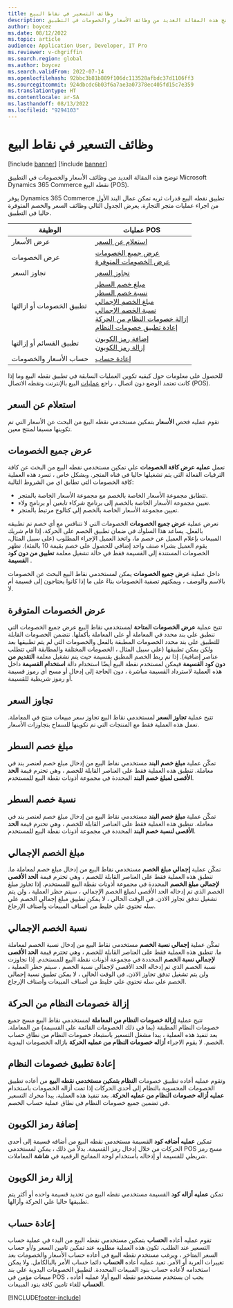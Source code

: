 ```yaml
---
title: وظائف التسعير في نقاط البيع
description: توضح هذه المقالة العديد من وظائف الأسعار والخصومات في التطبيق Microsoft Dynamics 365 Commerce نقطه البيع (POS).
author: boycez
ms.date: 08/12/2022
ms.topic: article
audience: Application User, Developer, IT Pro
ms.reviewer: v-chgriffin
ms.search.region: global
ms.author: boycez
ms.search.validFrom: 2022-07-14
ms.openlocfilehash: 92bbc3b81b889f106dc113528afbdc37d1106ff3
ms.sourcegitcommit: 924dbcdc6b03f6a7ae3a07378ec405fd15c7e359
ms.translationtype: HT
ms.contentlocale: ar-SA
ms.lasthandoff: 08/13/2022
ms.locfileid: "9294103"
---
```

# <a name="pricing-functions-in-pos"></a>وظائف التسعير في نقاط البيع

[!include [banner](includes/banner.md)]
[!include [banner](includes/preview-banner.md)]

توضح هذه المقالة العديد من وظائف الأسعار والخصومات في التطبيق Microsoft Dynamics 365 Commerce نقطه البيع (POS).

يوفر Dynamics 365 Commerce تطبيق نقطه البيع قدرات ثريه تمكن عمال البند الأول من اجراء عمليات متجر التجارة. يعرض الجدول التالي وظائف السعر والخصم المتوفرة حاليا في التطبيق.

| الوظيفة                       | عمليات POS |
|--------------------------------|----------------|
| عرض الأسعار                    | [استعلام عن السعر](#price-check) |
| عرض الخصومات                 | [عرض جميع الخصومات](#view-all-discounts)<br>[عرض الخصومات المتوفرة](#view-available-discounts) |
| تجاوز السعر                | [تجاوز السعر](#price-override) |
| تطبيق الخصومات أو ازالتها      | [مبلغ خصم السطر](#line-discount-amount)<br>[نسبة خصم السطر](#line-discount-percent)<br>[مبلغ الخصم الإجمالي](#total-discount-amount)<br>[نسبة الخصم الإجمالي](#total-discount-percent)<br>[إزالة خصومات النظام من الحركة](#remove-system-discounts-from-transaction)<br>[إعادة تطبيق خصومات النظام](#reapply-system-discounts) |
| تطبيق القسائم أو إزالتها        | [إضافة رمز الكوبون](#add-coupon-code)<br>[إزالة رمز الكوبون](#remove-coupon-code) |
| حساب الأسعار والخصومات | [إعادة حساب](#recalculate) |

للحصول علي معلومات حول كيفيه تكوين العمليات السابقة في تطبيق نقطه البيع وما إذا كانت تعتمد الوضع دون اتصال ، راجع [عمليات](pos-operations.md) البيع بالإنترنت ونقطه الاتصال (POS).

## <a name="price-check"></a>استعلام عن السعر

تقوم عمليه فحص **الأسعار** بتمكين مستخدمي نقطه البيع من البحث عن الأسعار التي تم تكوينها مسبقا لمنتج معين.

## <a name="view-all-discounts"></a>عرض جميع الخصومات

تعمل **عمليه عرض كافة الخصومات** علي تمكين مستخدمي نقطه البيع من البحث عن كافة الترقيات الفعالة التي يتم تشغيلها حاليا في قناه المتجر. وبشكل خاص ، تسرد هذه العملية كافة الخصومات التي تطابق اي من الشروط التالية:

- تتطابق مجموعة الأسعار الخاصة بالخصم مع مجموعة الأسعار الخاصة بالمتجر.
- تعيين مجموعة الأسعار الخاصة بالخصم إلى برنامج شركاء تابعين أو برنامج ولاء.
- تعيين مجموعة الأسعار الخاصة بالخصم إلى كتالوج مرتبط بالمتجر.

تعرض عملية **عرض جميع الخصومات** الخصومات التي لا تتنافس مع أي خصم تم تطبيقه بالفعل. يساعد هذا السلوك في ضمان تطبيق الخصم على الحركة، إذا قام شريك المبيعات بإعلام العميل عن خصم ما، واتخذ العميل الإجراء المطلوب (على سبيل المثال، يقوم العميل بشراء صنف واحد إضافي للحصول على خصم بقيمة 10 بالمئة). تظهر الخصومات المستندة إلى القسيمة فقط في حالة تشغيل معلمة **تطبيق من دون كود القسيمة** .

داخل عملية **عرض جميع الخصومات** يمكن لمستخدمي نقاط البيع البحث عن الخصومات بالاسم والوصف ، ويمكنهم تصفية الخصومات بناءً على ما إذا كانوا يحتاجون إلى قسيمة أم لا.

## <a name="view-available-discounts"></a>عرض الخصومات المتوفرة

تتيح عملية **عرض الخصومات المتاحة** لمستخدمي نقاط البيع عرض جميع الخصومات التي تنطبق على بند محدد في المعاملة أو على المعاملة بأكملها. تتضمن الخصومات القابلة للتطبيق علي بند محدد الخصومات المطبقة بالفعل والخصومات التي لم يتم تطبيقها بعد ولكن يمكن تطبيقها (علي سبيل المثال ، الخصومات المختلفة والمطابقة التي تتطلب عناصر إضافية). إذا تم ربط الخصم المطبق بقسيمة حيث يتم تشغيل معلمة **التقديم من دون كود القسيمة** فيمكن لمستخدم نقطة البيع أيضًا استخدام دالة **استخدام القسيمة** داخل هذه العملية لاسترداد القسيمة مباشرة ، دون الحاجة إلى إدخال أو مسح أي رموز قسيمة أو رموز شريطية للقسيمة.

## <a name="price-override"></a>تجاوز السعر

تتيح عملية **تجاوز السعر** لمستخدمي نقاط البيع تجاوز سعر مبيعات منتج في المعاملة. تعمل هذه العملية فقط مع المنتجات التي تم تكوينها للسماح بتجاوزات الأسعار.

## <a name="line-discount-amount"></a>مبلغ خصم السطر

تمكّن عملية **مبلغ خصم البند** مستخدمي نقاط البيع من إدخال مبلغ خصم لعنصر بند في معاملة. تنطبق هذه العملية فقط على العناصر القابلة للخصم ، وهي تحترم قيمة **الحد الأقصى لمبلغ خصم البند‬** المحددة في مجموعة أذونات نقطة البيع للمستخدم.

## <a name="line-discount-percent"></a>نسبة خصم السطر

تمكّن عملية **مبلغ ‏‫خصم البند‬** مستخدمي نقاط البيع من إدخال مبلغ خصم لعنصر بند في معاملة. تنطبق هذه العملية فقط على العناصر القابلة للخصم ، وهي تحترم قيمة **الحد الأقصى لنسبة خصم البند‬** المحددة في مجموعة أذونات نقطة البيع للمستخدم.

## <a name="total-discount-amount"></a>مبلغ الخصم الإجمالي

تمكّن عملية **إجمالي مبلغ الخصم** مستخدمي نقاط البيع من إدخال مبلغ خصم لمعاملة ما. تنطبق هذه العملية فقط على العناصر القابلة للخصم ، وهي تحترم قيمة **الحد الأقصى لإجمالي مبلغ الخصم‬** المحددة في مجموعة أذونات نقطة البيع للمستخدم. إذا تجاوز مبلغ الخصم الذي تم إدخاله الحد الأقصى لمبلغ الخصم الإجمالي ، سيتم حظر العملية ، ولن يتم تشغيل تدفق تجاوز الاذن. في الوقت الحالي ، لا يمكن تطبيق مبلغ إجمالي الخصم علي سله تحتوي علي خليط من أصناف المبيعات وأصناف الإرجاع.

## <a name="total-discount-percent"></a>نسبة الخصم الإجمالي

تمكّن عملية **إجمالي نسبة الخصم** مستخدمي نقاط البيع من إدخال نسبة الخصم لمعاملة ما. تنطبق هذه العملية فقط على العناصر القابلة للخصم ، وهي تحترم قيمة **الحد الأقصى لإجمالي نسبة الخصم‬** المحددة في مجموعة أذونات نقطة البيع للمستخدم. إذا تجاوزت نسبة الخصم الذي تم إدخاله الحد الأقصى لإجمالي نسبة الخصم ، سيتم حظر العملية ، ولن يتم تشغيل تدفق تجاوز الاذن. في الوقت الحالي ، لا يمكن تطبيق نسبة إجمالي الخصم علي سله تحتوي علي خليط من أصناف المبيعات وأصناف الإرجاع.

## <a name="remove-system-discounts-from-transaction"></a>إزالة خصومات النظام من الحركة

تتيح عملية **إزالة خصومات النظام من المعاملة** لمستخدمي نقاط البيع مسح جميع خصومات النظام المطبقة (بما في ذلك الخصومات القائمة على القسيمة) من المعاملة. بعد تنفيذ هذه العملية ، يبدا مشغل التسعير باستبعاد خصومات النظام من نطاق حساب الخصم. لا يقوم الاجراء **أزاله خصومات النظام من عمليه الحركة** بازاله الخصومات اليدوية.

## <a name="reapply-system-discounts"></a>إعادة تطبيق خصومات النظام

وتقوم عمليه أعاده تطبيق خصومات **النظام بتمكين مستخدمي نقطه البيع** من أعاده تطبيق الخصومات المحسوبة بالنظام إلى أحدي الحركات إذا تمت أزاله الخصومات باستخدام **عمليه أزاله خصومات النظام من عمليه الحركة**. بعد تنفيذ هذه العملية، يبدأ محرك التسعير في تضمين جميع خصومات النظام في نطاق عملية حساب الخصم.

## <a name="add-coupon-code"></a>إضافة رمز الكوبون

تمكين **عمليه أضافه كود** القسيمة مستخدمي نقطه البيع من أضافه قسيمة إلى أحدي الحركات من خلال إدخال رمز القسيمة. بدلاً من ذلك ، يمكن لمستخدمي POS مسح رمز شريطي للقسيمة أو إدخاله باستخدام لوحة المفاتيح الرقمية في **شاشة** المعاملات.

## <a name="remove-coupon-code"></a>إزالة رمز الكوبون

تمكن **عمليه أزاله كود** القسيمة مستخدمي نقطه البيع من تحديد قسيمة واحده أو أكثر يتم تطبيقها حاليا علي الحركة وأزالها.

## <a name="recalculate"></a>إعادة حساب

تقوم عمليه أعاده **الحساب** بتمكين مستخدمي نقطه البيع من البدء في عملية حساب التسعير عند الطلب. تكون هذه العملية مطلوبه عند تمكين تامين السعر و/أو حساب السعر المتاخر ، ويرغب مستخدم نقطه البيع في أعاده حساب الأسعار والخصومات بعد تغييرات العربة أو الأمر. تعيد عمليه أعاده **الحساب** دائما حساب الأمر بالبالكامل. ولا يمكن استخدامه لأعاده حساب بنود المبيعات المحددة. لتطبيق الخصومات اليدوية علي بند مبيعات مؤمن في POS ، يجب ان يستخدم مستخدمو نقطه البيع أولا عمليه أعاده **الحساب** للغاء تامين كافة بنود المبيعات.

[!INCLUDE[footer-include](../includes/footer-banner.md)]
